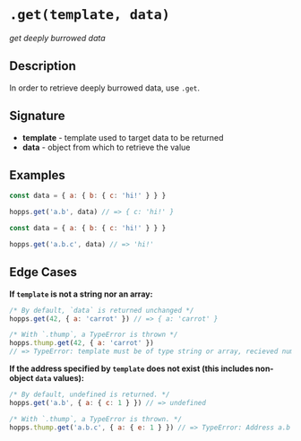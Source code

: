 # `.get(template, data)`
_get deeply burrowed data_

## Description
In order to retrieve deeply burrowed data, use `.get`.

## Signature
 - **template** - template used to target data to be returned
 - **data** - object from which to retrieve the value

## Examples
```js
const data = { a: { b: { c: 'hi!' } } }

hopps.get('a.b', data) // => { c: 'hi!' }
```

```js
const data = { a: { b: { c: 'hi!' } } }

hopps.get('a.b.c', data) // => 'hi!'
```

## Edge Cases
**If `template` is not a string nor an array:**
```js
/* By default, `data` is returned unchanged */
hopps.get(42, { a: 'carrot' }) // => { a: 'carrot' }

/* With `.thump`, a TypeError is thrown */
hopps.thump.get(42, { a: 'carrot' })
// => TypeError: template must be of type string or array, recieved number.
```

**If the address specified by `template` does not exist (this includes non-object `data` values):**
```js
/* By default, undefined is returned. */
hopps.get('a.b', { a: { c: 1 } }) // => undefined

/* With `.thump`, a TypeError is thrown. */
hopps.thump.get('a.b.c', { a: { e: 1 } }) // => TypeError: Address a.b is not an object
```